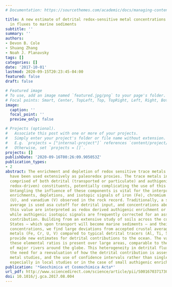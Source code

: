 ```yaml
---
# Documentation: https://sourcethemes.com/academic/docs/managing-content/

title: A new estimate of detrital redox-sensitive metal concentrations and variability
  in fluxes to marine sediments
subtitle: ''
summary: ''
authors:
- Devon B. Cole
- Shuang Zhang
- Noah J. Planavsky
tags: []
categories: []
date: '2017-10-01'
lastmod: 2020-09-15T20:23:45-04:00
featured: false
draft: false

# Featured image
# To use, add an image named `featured.jpg/png` to your page's folder.
# Focal points: Smart, Center, TopLeft, Top, TopRight, Left, Right, BottomLeft, Bottom, BottomRight.
image:
  caption: ''
  focal_point: ''
  preview_only: false

# Projects (optional).
#   Associate this post with one or more of your projects.
#   Simply enter your project's folder or file name without extension.
#   E.g. `projects = ["internal-project"]` references `content/project/deep-learning/index.md`.
#   Otherwise, set `projects = []`.
projects: []
publishDate: '2020-09-16T00:26:09.905053Z'
publication_types:
- 2
abstract: The enrichment and depletion of redox sensitive trace metals in marine sediments
  have been used extensively as paleoredox proxies. The trace metals in shale are
  comprised of both detrital (transported or particulate) and authigenic (precipitated,
  redox-driven) constituents, potentially complicating the use of this suite of proxies.
  Untangling the influence of these components is vital for the interpretation of
  enrichments, depletions, and isotopic signals of iron (Fe), chromium (Cr), uranium
  (U), and vanadium (V) observed in the rock record. Traditionally, a single crustal
  average is used asa cutoff for detrital input, and concentrations above or below
  this value are interpreted as redox derived authigenic enrichment or depletion,
  while authigenic isotopic signals are frequently corrected for an assumed detrital
  contribution. Building from an extensive study of soils across the continental United
  States – which upon transport will become marine sediments – and their elemental
  concentrations, we find large deviations from accepted crustal averages in redox-sensitive
  metals (Fe, Cr, U, V) compared to typical detrital tracers (Al, Ti, Sc, Th) and
  provide new estimates for detrital contributions to the ocean. The variability in
  these elemental ratios is present over large areas, comparable to the catchment-size
  of major rivers around the globe. This heterogeneity in detrital flux highlights
  the need for a reevaluation of how the detrital contribution is assessed in trace
  metal studies, and the use of confidence intervals rather than single average values,
  especially in local studies or in the case of small authigenic enrichments.
publication: '*Geochimica et Cosmochimica Acta*'
url_pdf: http://www.sciencedirect.com/science/article/pii/S0016703717304714
doi: 10.1016/j.gca.2017.08.004
---
```

